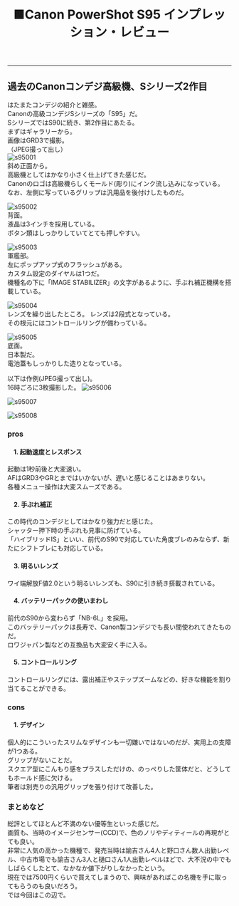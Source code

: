 ﻿---
layout: post
title: ■Canon PowerShot S95 インプレッション・レビュー
---
---

## **過去のCanonコンデジ高級機、Sシリーズ2作目**
はたまたコンデジの紹介と雑感。  
Canonの高級コンデジSシリーズの「S95」だ。  
SシリーズではS90に続き、第2作目にあたる。  
まずはギャラリーから。  
画像はGRD3で撮影。  
（JPEG撮って出し）  
![s95001](https://beni2nd.github.io/images/s95001.jpg)  
斜め正面から。  
高級機としてはかなり小さく仕上げてきた感じだ。  
Canonのロゴは高級機らしくモールド(彫り)にインク流し込みになっている。  
なお、左側に写っているグリップは汎用品を後付けしたものだ。  

![s95002](https://beni2nd.github.io/images/s95002.jpg)  
背面。  
液晶は3インチを採用している。  
ボタン類はしっかりしていてとても押しやすい。  

![s95003](https://beni2nd.github.io/images/s95003.jpg)  
軍艦部。  
左にポップアップ式のフラッシュがある。  
カスタム設定のダイヤルは1つだ。  
機種名の下に「IMAGE STABILIZER」の文字があるように、手ぶれ補正機構を搭載している。  

![s95004](https://beni2nd.github.io/images/s95004.jpg)  
レンズを繰り出したところ。
レンズは2段式となっている。  
その根元にはコントロールリングが備わっている。  

![s95005](https://beni2nd.github.io/images/s95005.jpg)  
底面。  
日本製だ。  
電池蓋もしっかりした造りとなっている。  

以下は作例(JPEG撮って出し)。  
16時ごろに3枚撮影した。
![s95006](https://beni2nd.github.io/images/s95006.jpg)  

![s95007](https://beni2nd.github.io/images/s95007.jpg)  

![s95008](https://beni2nd.github.io/images/s95008.jpg)  



### **pros**  

#### 　1. 起動速度とレスポンス
起動は1秒前後と大変速い。  
AFはGRD3やGRとまではいかないが、遅いと感じることはあまりない。  
各種メニュー操作は大変スムーズである。  

#### 　2. 手ぶれ補正
この時代のコンデジとしてはかなり強力だと感じた。  
シャッター押下時の手ぶれも見事に防げている。  
「ハイブリッドIS」といい、前代のS90で対応していた角度ブレのみならず、新たにシフトブレにも対応している。  

#### 　3. 明るいレンズ
ワイ端解放F値2.0という明るいレンズも、S90に引き続き搭載されている。  

#### 　4. バッテリーパックの使いまわし
前代のS90から変わらず「NB-6L」を採用。  
このバッテリーパックは長寿で、Canon製コンデジでも長い間使われてきたものだ。  
ロワジャパン製などの互換品も大変安く手に入る。  

#### 　5. コントロールリング
コントロールリングには、露出補正やステップズームなどの、好きな機能を割り当てることができる。  


### **cons**

#### 　1. デザイン
個人的にこういったスリムなデザインも一切嫌いではないのだが、実用上の支障が1つある。  
グリップがないことだ。  
スクエア型にこんもり感をプラスしただけの、のっぺりした筐体だと、どうしてもホールド感に欠ける。  
筆者は別売りの汎用グリップを張り付けて改善した。  


### **まとめなど**

総評としてほとんど不満のない優等生といった感じだ。  
画質も、当時のイメージセンサー(CCD)で、色のノリやディティールの再現がとても良い。  
非常に人気の高かった機種で、発売当時は諭吉さん4人と野口さん数人出勤レベル、中古市場でも諭吉さん3人と樋口さん1人出勤レベルほどで、大不況の中でもしばらくしたとて、なかなか値下がりしなかったという。  
現在では7500円くらいで買えてしまうので、興味があればこの名機を手に取ってもらうのも良いだろう。  
では今回はこの辺で。
